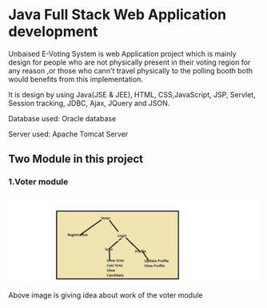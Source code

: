 <h1>Java Full Stack Web Application development</h1>
<p>Unbaised E-Voting System is web Application project which is mainly design for people who are not physically present in their voting region for any reason ,or those who cann't travel physically to the polling booth both would benefits from this implementation.</p>
<p>It is design by using Java(JSE & JEE), HTML, CSS,JavaScript, JSP, Servlet, Session tracking, JDBC, Ajax, JQuery and JSON.</p>
<p> Database used: Oracle database</p>
<p> Server used: Apache Tomcat Server</p>
<h2>Two Module in this project</h2>
<h3> 1.Voter module</h3>
<img src="https://github.com/BhanuTri/Unbaised-E-Voting-System/blob/main/Voter.jpg">
<p>Above image is giving idea about work of the voter module</p>
